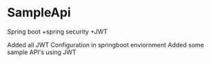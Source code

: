 # SampleApi
Spring boot +spring security +JWT


Added all JWT Configuration in springboot enviornment
Added some sample API's using JWT
